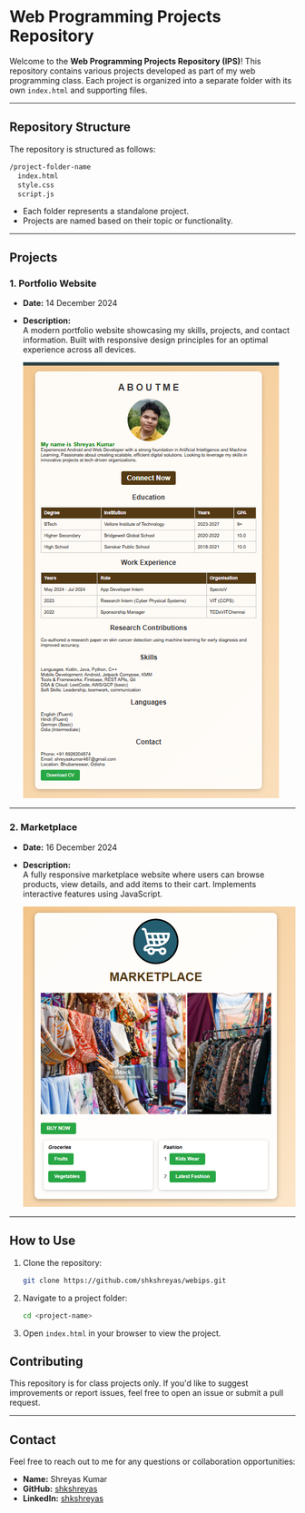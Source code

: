 # **Web Programming Projects Repository**

Welcome to the **Web Programming Projects Repository (IPS)**! This repository contains various projects developed as part of my web programming class. Each project is organized into a separate folder with its own `index.html` and supporting files.

---

## **Repository Structure**

The repository is structured as follows:

```
/project-folder-name
  index.html
  style.css
  script.js
```

- Each folder represents a standalone project.
- Projects are named based on their topic or functionality.

---

## **Projects**
### **1. Portfolio Website**
- **Date:** 14 December 2024  
- **Description:**  
  A modern portfolio website showcasing my skills, projects, and contact information. Built with responsive design principles for an optimal experience across all devices.  

  ![Portfolio Website](./PortFolio/preview.png)  

---

### **2. Marketplace**
- **Date:** 16 December 2024  
- **Description:**  
  A fully responsive marketplace website where users can browse products, view details, and add items to their cart. Implements interactive features using JavaScript.  

  ![Marketplace](./Marketplace/preview.png)  


---

## **How to Use**

1. Clone the repository:
   ```bash
   git clone https://github.com/shkshreyas/webips.git
   ```
2. Navigate to a project folder:
   ```bash
   cd <project-name>
   ```
3. Open `index.html` in your browser to view the project.


## **Contributing**

This repository is for class projects only. If you'd like to suggest improvements or report issues, feel free to open an issue or submit a pull request.

---

## **Contact**

Feel free to reach out to me for any questions or collaboration opportunities:

- **Name:** Shreyas Kumar
- **GitHub:** [shkshreyas](https://github.com/shkshreyas)
- **LinkedIn:** [shkshreyas](https://www.linkedin.com/in/shkshreyas)

